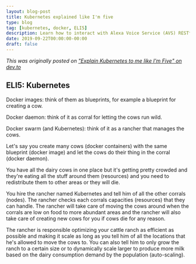 ```yaml
---
layout: blog-post
title: Kubernetes explained like I'm five
type: blog
tag: [kubernetes, docker, ELI5]
description: Learn how to interact with Alexa Voice Service (AVS) RESTful API with cURL.
date: 2019-09-22T00:00:00-00:00
draft: false
---
```

_This was originally posted on ["Explain Kubernetes to me like I'm Five" on dev.to](https://dev.to/miguelmota/comment/filh)_

## ELI5: Kubernetes

Docker images: think of them as blueprints, for example a blueprint for creating a cow.

Docker daemon: think of it as corral for letting the cows run wild.

Docker swarm (and Kubernetes): think of it as a rancher that manages the cows.

Let's say you create many cows (docker containers) with the same blueprint (docker image) and let the cows do their thing in the corral (docker daemon).

You have all the dairy cows in one place but it's getting pretty crowded and they're eating all the stuff around them (resources) and you need to redistribute them to other areas or they will die.

You hire the rancher named Kubernetes and tell him of all the other corrals (nodes). The rancher checks each corrals capacities (resources) that they can handle. The rancher will take care of moving the cows around when the corrals are low on food to more abundant areas and the rancher will also take care of creating new cows for you if cows die for any reason.

The rancher is responsible optimizing your cattle ranch as efficient as possible and making it scale as long as you tell him of all the locations that he's allowed to move the cows to. You can also tell him to only grow the ranch to a certain size or to dynamically scale larger to produce more milk based on the dairy consumption demand by the population (auto-scaling).
